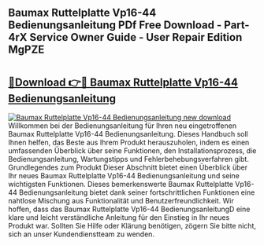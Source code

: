 ## Baumax Ruttelplatte Vp16-44 Bedienungsanleitung PDf Free Download - Part-4rX Service Owner Guide - User Repair Edition MgPZE

# <h2><a href="http://df23ih.blite.top/?on=Baumax+Ruttelplatte+Vp16-44+Bedienungsanleitung">🔗Download 👉🔴 Baumax Ruttelplatte Vp16-44 Bedienungsanleitung</a></h2>

[![Baumax Ruttelplatte Vp16-44 Bedienungsanleitung new download](https://i.imgur.com/lujVjoI.png)](http://df23ih.blite.top/?on=Baumax+Ruttelplatte+Vp16-44+Bedienungsanleitung)
Willkommen bei der Bedienungsanleitung für Ihren neu eingetroffenen Baumax Ruttelplatte Vp16-44 Bedienungsanleitung. Dieses Handbuch soll Ihnen helfen, das Beste aus Ihrem Produkt herauszuholen, indem es einen umfassenden Überblick über seine Funktionen, den Installationsprozess, die Bedienungsanleitung, Wartungstipps und Fehlerbehebungsverfahren gibt. Grundlegendes zum Produkt Dieser Abschnitt bietet einen Überblick über Ihr neues Baumax Ruttelplatte Vp16-44 Bedienungsanleitung und seine wichtigsten Funktionen. Dieses bemerkenswerte Baumax Ruttelplatte Vp16-44 Bedienungsanleitung bietet dank seiner fortschrittlichen Funktionen eine nahtlose Mischung aus Funktionalität und Benutzerfreundlichkeit. Wir hoffen, dass das Baumax Ruttelplatte Vp16-44 BedienungsanleitungD eine klare und leicht verständliche Anleitung für den Einstieg in Ihr neues Produkt war. Sollten Sie Hilfe oder Klärung benötigen, zögern Sie bitte nicht, sich an unser Kundendienstteam zu wenden.
